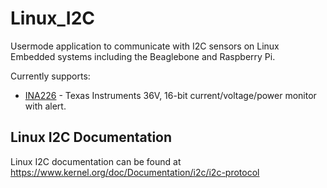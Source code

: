 # Linux_I2C

Usermode application to communicate with I2C sensors on Linux Embedded systems including the Beaglebone and Raspberry Pi.

Currently supports:
* [INA226](https://www.ti.com/product/INA226) - Texas Instruments 36V, 16-bit current/voltage/power monitor with alert.

## Linux I2C Documentation
Linux I2C documentation can be found at
https://www.kernel.org/doc/Documentation/i2c/i2c-protocol
